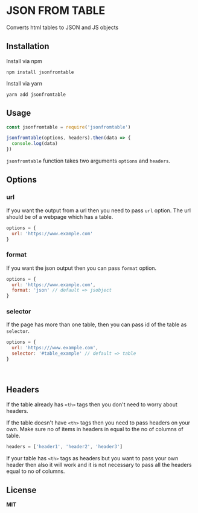 # JSON FROM TABLE

Converts html tables to JSON and JS objects

## Installation

Install via npm

```batch
npm install jsonfromtable
```

Install via yarn

```batch
yarn add jsonfromtable
```

## Usage

```js
const jsonfromtable = require('jsonfromtable')

jsonfromtable(options, headers).then(data => {
  console.log(data)
})
```

`jsonfromtable` function takes two arguments `options` and `headers`.

## Options

### url

If you want the output from a url then you need to pass `url` option. The url should be of a webpage which has a table.

```js
options = {
  url: 'https://www.example.com'
}
```

### format

If you want the json output then you can pass `format` option.

```js
options = {
  url: 'https://www.example.com',
  format: 'json' // default => jsobject
}
```

### selector

If the page has more than one table, then you can pass id of the table as `selector`.

```js
options = {
  url: 'https:///www.example.com',
  selector: '#table_example' // default => table
}
```

<br />

## Headers

If the table already has `<th>` tags then you don't need to worry about headers.

If the table doesn't have `<th>` tags then you need to pass headers on your own. Make sure no of items in headers in equal to the no of columns of table.

```js
headers = ['header1', 'header2', 'header3']
```

If your table has `<th>` tags as headers but you want to pass your own header then also it will work and it is not necessary to pass all the headers equal to no of columns.

## License

**MIT**
